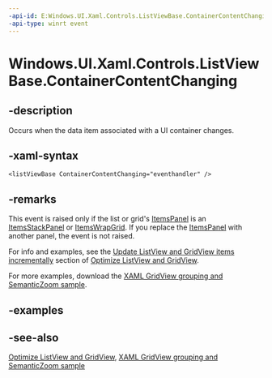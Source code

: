 ```yaml
---
-api-id: E:Windows.UI.Xaml.Controls.ListViewBase.ContainerContentChanging
-api-type: winrt event
---
```


<!-- Event syntax
public event Windows.Foundation.TypedEventHandler ContainerContentChanging<Windows.UI.Xaml.Controls.ListViewBase,  Windows.UI.Xaml.Controls.ContainerContentChangingEventArgs>
-->

# Windows.UI.Xaml.Controls.ListViewBase.ContainerContentChanging

## -description
Occurs when the data item associated with a UI container changes.



## -xaml-syntax
```xaml
<listViewBase ContainerContentChanging="eventhandler" />
```


## -remarks
This event is raised only if the list or grid's [ItemsPanel](itemscontrol_itemspanel.md) is an [ItemsStackPanel](itemsstackpanel.md) or [ItemsWrapGrid](itemswrapgrid.md). If you replace the [ItemsPanel](itemscontrol_itemspanel.md) with another panel, the event is not raised.

For info and examples, see the [Update ListView and GridView items incrementally](/windows/uwp/debug-test-perf/optimize-gridview-and-listview) section of [Optimize ListView and GridView](/windows/uwp/debug-test-perf/optimize-gridview-and-listview).

For more examples, download the [XAML GridView grouping and SemanticZoom sample](https://github.com/microsoftarchive/msdn-code-gallery-microsoft/tree/master/Official%20Windows%20Platform%20Sample/XAML%20GridView%20grouping%20and%20SemanticZoom%20sample).

## -examples

## -see-also
[Optimize ListView and GridView](/windows/uwp/debug-test-perf/optimize-gridview-and-listview), [XAML GridView grouping and SemanticZoom sample](https://github.com/microsoftarchive/msdn-code-gallery-microsoft/tree/master/Official%20Windows%20Platform%20Sample/XAML%20GridView%20grouping%20and%20SemanticZoom%20sample)
